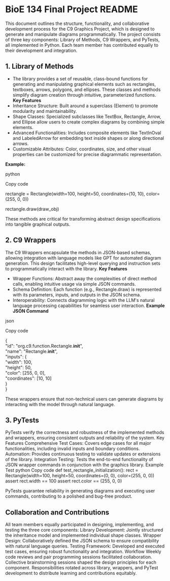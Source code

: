 # BioE 134 Final Project README

This document outlines the structure, functionality, and collaborative development process for the C9 Graphics Project, which is designed to generate and manipulate diagrams programmatically. The project consists of three key components: Library of Methods, C9 Wrappers, and PyTests, all implemented in Python. Each team member has contributed equally to their development and integration.

## 1. Library of Methods
- The library provides a set of reusable, class-bound functions for generating and manipulating graphical elements such as rectangles, textboxes, arrows, polygons, and ellipses. These classes and methods simplify diagram creation through intuitive, parameterized functions.
**Key Features**
- Inheritance Structure: Built around a superclass (Element) to promote modularity and maintainability.
- Shape Classes: Specialized subclasses like TextBox, Rectangle, Arrow, and Ellipse allow users to create complex diagrams by combining simple elements.
- Advanced Functionalities: Includes composite elements like TextInOval and LabeledArrow for embedding text inside shapes or along directional arrows.
- Customizable Attributes: Color, coordinates, size, and other visual properties can be customized for precise diagrammatic representation.

**Example:**

python

Copy code

rectangle = Rectangle(width=100, height=50, coordinates=(10, 10), color=(255, 0, 0))

rectangle.draw(draw_obj)

These methods are critical for transforming abstract design specifications into tangible graphical outputs.

## 2. C9 Wrappers
The C9 Wrappers encapsulate the methods in JSON-based schemas, allowing integration with language models like GPT for automated diagram generation. This design facilitates high-level querying and instruction sets to programmatically interact with the library.
**Key Features**

- Wrapper Functions: Abstract away the complexities of direct method calls, enabling intuitive usage via simple JSON commands.
- Schema Definition: Each function (e.g., Rectangle.draw) is represented with its parameters, inputs, and outputs in the JSON schema.
- Interoperability: Connects diagramming logic with the LLM's natural language processing capabilities for seamless user interaction.
**Example JSON Command**
  
json

Copy code

  {<br>
    "id": "org.c9.function.Rectangle.__init__",<br>
    "name": "Rectangle.__init__",<br>
    "inputs": {<br>
      "width": 100,<br>
      "height": 50,<br>
      "color": [255, 0, 0],<br>
      "coordinates": [10, 10]<br>
    }<br>
  }<br>

These wrappers ensure that non-technical users can generate diagrams by interacting with the model through natural language.

## 3. PyTests
PyTests verify the correctness and robustness of the implemented methods and wrappers, ensuring consistent outputs and reliability of the system.
Key Features
Comprehensive Test Cases: Covers edge cases for all major functionalities, including invalid inputs and boundary conditions.
Automation: Provides continuous testing to validate updates or extensions of the library.
Integration Testing: Tests the end-to-end functionality of JSON wrapper commands in conjunction with the graphics library.
Example Test
python
Copy code
def test_rectangle_initialization():
    rect = Rectangle(width=100, height=50, coordinates=(0, 0), color=(255, 0, 0))
    assert rect.width == 100
    assert rect.color == (255, 0, 0)

PyTests guarantee reliability in generating diagrams and executing user commands, contributing to a polished and bug-free product.

## Collaboration and Contributions
All team members equally participated in designing, implementing, and testing the three core components:
Library Development: Jointly structured the inheritance model and implemented individual shape classes.
Wrapper Design: Collaboratively defined the JSON schema to ensure compatibility with natural language queries.
Testing Framework: Developed and executed test cases, ensuring robust functionality and integration.
Workflow
Weekly code reviews and pair programming sessions facilitated collaboration.
Collective brainstorming sessions shaped the design principles for each component.
Responsibilities rotated across library, wrappers, and PyTest development to distribute learning and contributions equitably.

